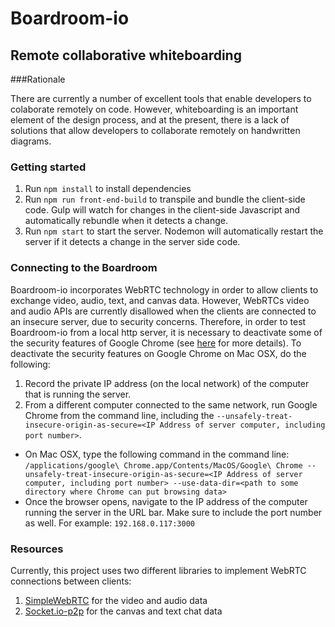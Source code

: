 # Boardroom-io
## Remote collaborative whiteboarding

###Rationale

There are currently a number of excellent tools that enable
developers to colaborate remotely on code. However,
whiteboarding is an important element of the design process,
and at the present, there is a lack of solutions that allow
developers to collaborate remotely on handwritten diagrams.

### Getting started
1. Run `npm install` to install dependencies
2. Run `npm run front-end-build` to transpile and bundle the
client-side code. Gulp will watch for changes in the client-side
Javascript and automatically rebundle when it detects a change.
3. Run `npm start` to start the server. Nodemon will automatically
restart the server if it detects a change in the server side code.

### Connecting to the Boardroom
Boardroom-io incorporates WebRTC technology in order to allow clients
to exchange video, audio, text, and canvas data. However, WebRTCs video
and audio APIs are currently disallowed when the clients are connected
to an insecure server, due to security concerns. Therefore, in order
to test Boardroom-io from a local http server, it is necessary to
deactivate some of the security features of Google Chrome (see
  [here](https://sites.google.com/a/chromium.org/dev/Home/chromium-security/deprecating-powerful-features-on-insecure-origins) for more details).
To deactivate the security features on Google Chrome on Mac OSX, do the following:

1. Record the private IP address (on the local network) of the
computer that is running the server.
2. From a different computer connected to the same network, run
Google Chrome from the command line, including the
`--unsafely-treat-insecure-origin-as-secure=<IP Address of server computer, including port number>`.
  * On Mac OSX, type the following command in the command line:
    `/applications/google\ Chrome.app/Contents/MacOS/Google\ Chrome --unsafely-treat-insecure-origin-as-secure=<IP Address of server computer, including port number> --use-data-dir=<path to some directory where Chrome can put browsing data>`
  * Once the browser opens, navigate to the IP address of the computer
    running the server in the URL bar. Make sure to include the port number as well.
    For example: `192.168.0.117:3000`

### Resources
Currently, this project uses two different libraries to implement
WebRTC connections between clients:
1. [SimpleWebRTC](https://github.com/andyet/SimpleWebRTC) for the video and audio data
2. [Socket.io-p2p](http://socket.io/blog/socket-io-p2p/) for the canvas and text chat data
